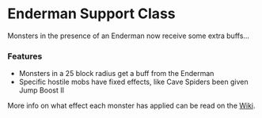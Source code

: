 # Enderman Support Class<!--$headerTitle--><!--$pmc:delete-->

Monsters in the presence of an Enderman now receive some extra buffs...<!--$pmc:headerSize-->

### Features
- Monsters in a 25 block radius get a buff from the Enderman
- Specific hostile mobs have fixed effects, like Cave Spiders been given Jump Boost II

More info on what effect each monster has applied can be read on the [Wiki](https://wiki.gm4.co/Enderman_Support_Class).
